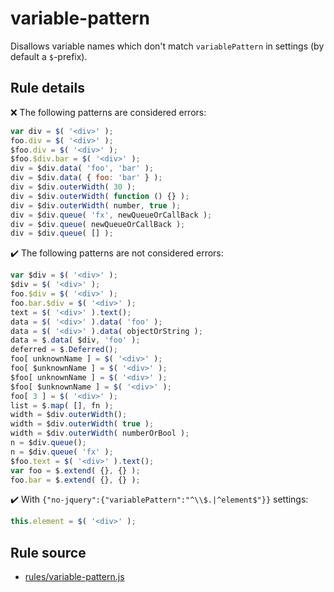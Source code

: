 # variable-pattern

Disallows variable names which don't match `variablePattern` in settings (by default a `$`-prefix).

## Rule details

❌ The following patterns are considered errors:
```js
var div = $( '<div>' );
foo.div = $( '<div>' );
$foo.div = $( '<div>' );
$foo.$div.bar = $( '<div>' );
div = $div.data( 'foo', 'bar' );
div = $div.data( { foo: 'bar' } );
div = $div.outerWidth( 30 );
div = $div.outerWidth( function () {} );
div = $div.outerWidth( number, true );
div = $div.queue( 'fx', newQueueOrCallBack );
div = $div.queue( newQueueOrCallBack );
div = $div.queue( [] );
```

✔️ The following patterns are not considered errors:
```js
var $div = $( '<div>' );
$div = $( '<div>' );
foo.$div = $( '<div>' );
foo.bar.$div = $( '<div>' );
text = $( '<div>' ).text();
data = $( '<div>' ).data( 'foo' );
data = $( '<div>' ).data( objectOrString );
data = $.data( $div, 'foo' );
deferred = $.Deferred();
foo[ unknownName ] = $( '<div>' );
foo[ $unknownName ] = $( '<div>' );
$foo[ unknownName ] = $( '<div>' );
$foo[ $unknownName ] = $( '<div>' );
foo[ 3 ] = $( '<div>' );
list = $.map( [], fn );
width = $div.outerWidth();
width = $div.outerWidth( true );
width = $div.outerWidth( numberOrBool );
n = $div.queue();
n = $div.queue( 'fx' );
$foo.text = $( '<div>' ).text();
var foo = $.extend( {}, {} );
foo.bar = $.extend( {}, {} );
```
✔️ With `{"no-jquery":{"variablePattern":"^\\$.|^element$"}}` settings:
```js
this.element = $( '<div>' );
```
## Rule source

* [rules/variable-pattern.js](../rules/variable-pattern.js)
